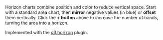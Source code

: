 Horizon charts combine position and color to reduce vertical space. Start with a standard area chart, then **mirror** negative values (in blue) or **offset** them vertically. Click the **+ button** above to increase the number of bands, turning the area into a horizon.

Implemented with the [d3.horizon](https://github.com/d3/d3-plugins/tree/master/horizon) plugin.